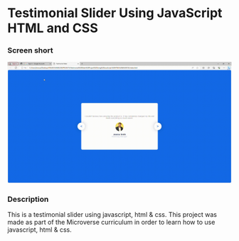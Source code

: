 # Testimonial Slider Using JavaScript HTML and CSS

### Screen short
![screenshot](Testimonial-Slider.gif)

### Description
This is a testimonial slider using javascript, html & css. This project was made as part of the Microverse curriculum in order to learn how to use javascript, html & css.